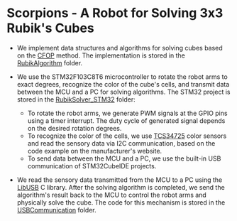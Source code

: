 # Scorpions - A Robot for Solving 3x3 Rubik's Cubes

* We implement data structures and algorithms for solving cubes based on the [CFOP](https://en.wikipedia.org/wiki/CFOP_method) method. The implementation is stored in the [RubikAlgorithm](https://github.com/phamvannhatvu/Scorpions/tree/main/CLI/RubikAlgorithm) folder.

* We use the STM32F103C8T6 microcontroller to rotate the robot arms to exact degrees, recognize the color of the cube's cells, and transmit data between the MCU and a PC for solving algorithms. The STM32 project is stored in the [RubikSolver_STM32](https://github.com/phamvannhatvu/Scorpions/tree/main/RubikSolver_STM32) folder:
  * To rotate the robot arms, we generate PWM signals at the GPIO pins using a timer interrupt. The duty cycle of generated signal depends on the desired rotation degrees.
  * To recognize the color of the cells, we use [TCS34725](https://www.waveshare.com/wiki/TCS34725_Color_Sensor) color sensors and read the sensory data via I2C communication, based on the code example on the manufacturer's website.
  * To send data between the MCU and a PC, we use the built-in USB communication of STM32CubeIDE projects.

* We read the sensory data transmitted from the MCU to a PC using the [LibUSB](https://libusb.info/) C library. After the solving algorithm is completed, we send the algorithm's result back to the MCU to control the robot arms and physically solve the cube. The code for this mechanism is stored in the [USBCommunication](https://github.com/phamvannhatvu/Scorpions/tree/main/CLI/USBCommunication) folder.
